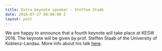 ```yaml
---
title: Extra keynote speaker - Steffen Staab
date: 2016-07-27 00:00:00 Z
layout: post
---
```


<p class="text-justify">We are happy to announce that a fourth keynote will take place at KESW 2016. The keynote will be given by prof. Steffen Staab of the University of Koblenz-Landau.
 More info about his talk <a href="{{ site.url }}/keynotespeakers#SteffenStaab">here</a>.</p>
